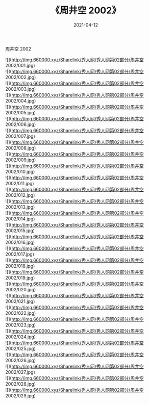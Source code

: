 ﻿---
layout: post
title:  《周井空 2002》
date:   2021-04-12
img: http://img.660000.xyz/Sharelink/秀人网/秀人网第02部分/周井空 2002/000.jpg
categories: [美女, 清纯, 唯美]
---

周井空 2002

  ![](http://img.660000.xyz/Sharelink/秀人网/秀人网第02部分/周井空 2002/001.jpg) <br> ![](http://img.660000.xyz/Sharelink/秀人网/秀人网第02部分/周井空 2002/002.jpg) <br> ![](http://img.660000.xyz/Sharelink/秀人网/秀人网第02部分/周井空 2002/003.jpg) <br> ![](http://img.660000.xyz/Sharelink/秀人网/秀人网第02部分/周井空 2002/004.jpg) <br> ![](http://img.660000.xyz/Sharelink/秀人网/秀人网第02部分/周井空 2002/005.jpg) <br> ![](http://img.660000.xyz/Sharelink/秀人网/秀人网第02部分/周井空 2002/006.jpg) <br> ![](http://img.660000.xyz/Sharelink/秀人网/秀人网第02部分/周井空 2002/007.jpg) <br> ![](http://img.660000.xyz/Sharelink/秀人网/秀人网第02部分/周井空 2002/008.jpg) <br> ![](http://img.660000.xyz/Sharelink/秀人网/秀人网第02部分/周井空 2002/009.jpg) <br> ![](http://img.660000.xyz/Sharelink/秀人网/秀人网第02部分/周井空 2002/010.jpg) <br> ![](http://img.660000.xyz/Sharelink/秀人网/秀人网第02部分/周井空 2002/011.jpg) <br> ![](http://img.660000.xyz/Sharelink/秀人网/秀人网第02部分/周井空 2002/012.jpg) <br> ![](http://img.660000.xyz/Sharelink/秀人网/秀人网第02部分/周井空 2002/013.jpg) <br> ![](http://img.660000.xyz/Sharelink/秀人网/秀人网第02部分/周井空 2002/014.jpg) <br> ![](http://img.660000.xyz/Sharelink/秀人网/秀人网第02部分/周井空 2002/015.jpg) <br> ![](http://img.660000.xyz/Sharelink/秀人网/秀人网第02部分/周井空 2002/016.jpg) <br> ![](http://img.660000.xyz/Sharelink/秀人网/秀人网第02部分/周井空 2002/017.jpg) <br> ![](http://img.660000.xyz/Sharelink/秀人网/秀人网第02部分/周井空 2002/018.jpg) <br> ![](http://img.660000.xyz/Sharelink/秀人网/秀人网第02部分/周井空 2002/019.jpg) <br> ![](http://img.660000.xyz/Sharelink/秀人网/秀人网第02部分/周井空 2002/020.jpg) <br> ![](http://img.660000.xyz/Sharelink/秀人网/秀人网第02部分/周井空 2002/021.jpg) <br> ![](http://img.660000.xyz/Sharelink/秀人网/秀人网第02部分/周井空 2002/022.jpg) <br> ![](http://img.660000.xyz/Sharelink/秀人网/秀人网第02部分/周井空 2002/023.jpg) <br> ![](http://img.660000.xyz/Sharelink/秀人网/秀人网第02部分/周井空 2002/024.jpg) <br> ![](http://img.660000.xyz/Sharelink/秀人网/秀人网第02部分/周井空 2002/025.jpg) <br> ![](http://img.660000.xyz/Sharelink/秀人网/秀人网第02部分/周井空 2002/026.jpg) <br> ![](http://img.660000.xyz/Sharelink/秀人网/秀人网第02部分/周井空 2002/027.jpg) <br> ![](http://img.660000.xyz/Sharelink/秀人网/秀人网第02部分/周井空 2002/028.jpg) <br> ![](http://img.660000.xyz/Sharelink/秀人网/秀人网第02部分/周井空 2002/029.jpg) <br>